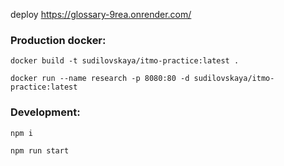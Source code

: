 deploy https://glossary-9rea.onrender.com/

### Production docker:

```
docker build -t sudilovskaya/itmo-practice:latest .

docker run --name research -p 8080:80 -d sudilovskaya/itmo-practice:latest
```

### Development:

```
npm i

npm run start
```


